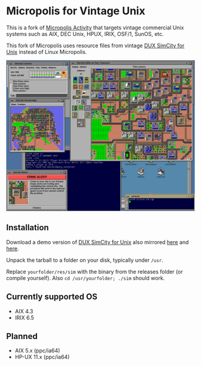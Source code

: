 # Micropolis for Vintage Unix

This is a fork of [Micropolis Activity](https://github.com/SimHacker/micropolis/tree/master/micropolis-activity) that targets vintage commercial Unix systems such as AIX, DEC Unix, HPUX, IRIX, OSF/1, SunOS, etc.

This fork of Micropolis uses resource files from vintage [DUX SimCity for Unix](https://web.archive.org/web/19970714233606/http://www.dux.com/simctyux.html) instead of Linux Micropolis.

![Micropolis-IRIX](simirix.png)

## Installation

Download a demo version of [DUX SimCity for Unix](https://web.archive.org/web/19970714233306/http://www.dux.com/demo.html) also mirrored [here](http://osarchive.org/apps/simcity) and [here](http://tenox.pdp-11.ru/apps/simcity/).

Unpack the tarball to a folder on your disk, typically under `/usr`.

Replace `yourfolder/res/sim` with the binary from the releases folder (or compile yourself). Also `cd /usr/yourfolder; ./sim` should work.

## Currently supported OS

- AIX 4.3
- IRIX 6.5

## Planned

- AIX 5.x (ppc/ia64)
- HP-UX 11.x (ppc/ia64)

